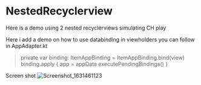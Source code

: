 # NestedRecyclerview
Here is a demo using 2 nested recyclerviews simulating CH play

Here i add a demo on how to use databinding in viewholders you can follow in AppAdapter.kt
> private var binding: ItemAppBinding = ItemAppBinding.bind(view)
> binding.apply {
>      app = appData
>      executePendingBindings()
>  }

Screen shot
![Screenshot_1631461123](https://user-images.githubusercontent.com/89647236/132994080-d2749167-2a81-4525-8626-7b0ea77f3814.png)

